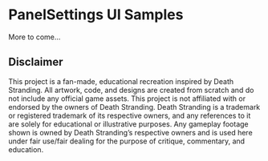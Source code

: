 # PanelSettings UI Samples

More to come...

## Disclaimer

This project is a fan-made, educational recreation inspired by Death Stranding. All artwork, code, and designs are created from scratch and do not include any official game assets. This project is not affiliated with or endorsed by the owners of Death Stranding. Death Stranding is a trademark or registered trademark of its respective owners, and any references to it are solely for educational or illustrative purposes. Any gameplay footage shown is owned by Death Stranding’s respective owners and is used here under fair use/fair dealing for the purpose of critique, commentary, and education.

